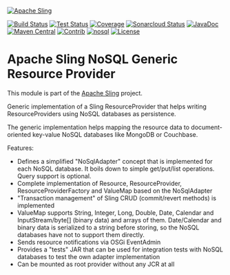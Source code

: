 [![Apache Sling](https://sling.apache.org/res/logos/sling.png)](https://sling.apache.org)

&#32;[![Build Status](https://ci-builds.apache.org/job/Sling/job/modules/job/sling-org-apache-sling-nosql-generic/job/master/badge/icon)](https://ci-builds.apache.org/job/Sling/job/modules/job/sling-org-apache-sling-nosql-generic/job/master/)&#32;[![Test Status](https://img.shields.io/jenkins/tests.svg?jobUrl=https://ci-builds.apache.org/job/Sling/job/modules/job/sling-org-apache-sling-nosql-generic/job/master/)](https://ci-builds.apache.org/job/Sling/job/modules/job/sling-org-apache-sling-nosql-generic/job/master/test/?width=800&height=600)&#32;[![Coverage](https://sonarcloud.io/api/project_badges/measure?project=apache_sling-org-apache-sling-nosql-generic&metric=coverage)](https://sonarcloud.io/dashboard?id=apache_sling-org-apache-sling-nosql-generic)&#32;[![Sonarcloud Status](https://sonarcloud.io/api/project_badges/measure?project=apache_sling-org-apache-sling-nosql-generic&metric=alert_status)](https://sonarcloud.io/dashboard?id=apache_sling-org-apache-sling-nosql-generic)&#32;[![JavaDoc](https://www.javadoc.io/badge/org.apache.sling/org.apache.sling.nosql.generic.svg)](https://www.javadoc.io/doc/org.apache.sling/org.apache.sling.nosql.generic)&#32;[![Maven Central](https://maven-badges.herokuapp.com/maven-central/org.apache.sling/org.apache.sling.nosql.generic/badge.svg)](https://search.maven.org/#search%7Cga%7C1%7Cg%3A%22org.apache.sling%22%20a%3A%22org.apache.sling.nosql.generic%22)&#32;[![Contrib](https://sling.apache.org/badges/status-contrib.svg)](https://github.com/apache/sling-aggregator/blob/master/docs/status/contrib.md)&#32;[![nosql](https://sling.apache.org/badges/group-nosql.svg)](https://github.com/apache/sling-aggregator/blob/master/docs/groups/nosql.md) [![License](https://img.shields.io/badge/License-Apache%202.0-blue.svg)](https://www.apache.org/licenses/LICENSE-2.0)

# Apache Sling NoSQL Generic Resource Provider

This module is part of the [Apache Sling](https://sling.apache.org) project.

Generic implementation of a Sling ResourceProvider that helps writing ResourceProviders using NoSQL databases as persistence.

The generic implementation helps mapping the resource data to document-oriented key-value NoSQL databases like MongoDB or Couchbase.

Features:

* Defines a simplified "NoSqlAdapter" concept that is implemented for each NoSQL database. It boils down to simple get/put/list operations. Query support is optional.
* Complete implementation of Resource, ResourceProvider, ResourceProviderFactory and ValueMap based on the NoSqlAdapter
* "Transaction management" of Sling CRUD (commit/revert methods) is implemented
* ValueMap supports String, Integer, Long, Double, Date, Calendar and InputStream/byte\[\] (binary data) and arrays of them. Date/Calendar and binary data is serialized to a string before storing, so the NoSQL databases have not to support them directly.
* Sends resource notifications via OSGi EventAdmin
* Provides a "tests" JAR that can be used for integration tests with NoSQL databases to test the own adapter implementation
* Can be mounted as root provider without any JCR at all
